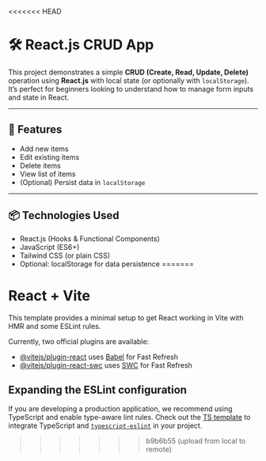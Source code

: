 <<<<<<< HEAD
# 🛠️ React.js CRUD App

This project demonstrates a simple **CRUD (Create, Read, Update, Delete)** operation using **React.js** with local state (or optionally with `localStorage`). It’s perfect for beginners looking to understand how to manage form inputs and state in React.

---

## 🚀 Features

- Add new items
- Edit existing items
- Delete items
- View list of items
- (Optional) Persist data in `localStorage`

---

## 📦 Technologies Used

- React.js (Hooks & Functional Components)
- JavaScript (ES6+)
- Tailwind CSS (or plain CSS)
- Optional: localStorage for data persistence
=======
# React + Vite

This template provides a minimal setup to get React working in Vite with HMR and some ESLint rules.

Currently, two official plugins are available:

- [@vitejs/plugin-react](https://github.com/vitejs/vite-plugin-react/blob/main/packages/plugin-react/README.md) uses [Babel](https://babeljs.io/) for Fast Refresh
- [@vitejs/plugin-react-swc](https://github.com/vitejs/vite-plugin-react-swc) uses [SWC](https://swc.rs/) for Fast Refresh

## Expanding the ESLint configuration

If you are developing a production application, we recommend using TypeScript and enable type-aware lint rules. Check out the [TS template](https://github.com/vitejs/vite/tree/main/packages/create-vite/template-react-ts) to integrate TypeScript and [`typescript-eslint`](https://typescript-eslint.io) in your project.
>>>>>>> b9b6b55 (upload from local to remote)
